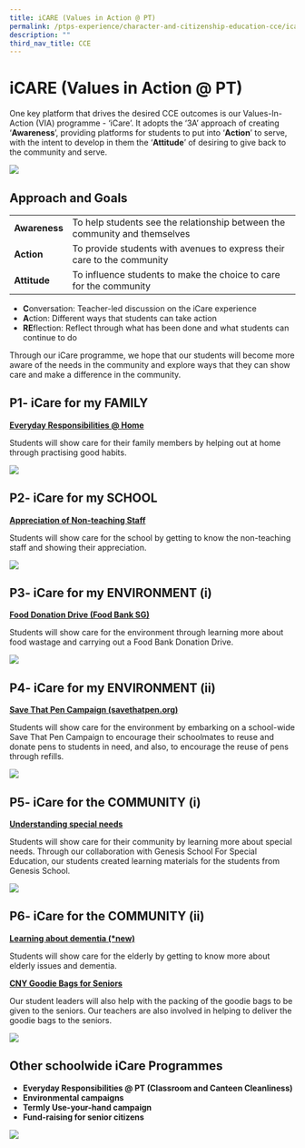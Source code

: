 ```yaml
---
title: iCARE (Values in Action @ PT)
permalink: /ptps-experience/character-and-citizenship-education-cce/icare-values-in-action-at-pt/
description: ""
third_nav_title: CCE
---
```



# iCARE (Values in Action @ PT)

One key platform that drives the desired CCE outcomes is our Values-In-Action (VIA) programme - ‘iCare’. It adopts the ‘3A’ approach of creating ‘**Awareness**’, providing platforms for students to put into ‘**Action**’ to serve, with the intent to develop in them the ‘**Attitude**’ of desiring to give back to the community and serve.

![](/images/PTPS%20Experience/iCare.png)

## Approach and Goals

<table>
<tbody>
  <tr>
		<td><b>Awareness</b></td>
    <td>To help students see the relationship between the community and themselves</td>
  </tr>
  <tr>
		<td><b>Action</b></td>
    <td>To provide students with avenues to express their care to the community</td>
  </tr>
  <tr>
    <td><b>Attitude</b></td>
    <td>To influence students to make the choice to care for the community</td>
  </tr>
</tbody>
</table>

*   **C**onversation: Teacher-led discussion on the iCare experience
*   **A**ction: Different ways that students can take action
*   **RE**flection: Reflect through what has been done and what students can continue to do

Through our iCare programme, we hope that our students will become more aware of the needs in the community and explore ways that they can show care and make a difference in the community.

## P1- iCare for my FAMILY


<b><u>Everyday Responsibilities @ Home</u></b>

Students will show care for their family members by helping out at home through practising good habits.

![](/images/PTPS%20Experience/ER%20at%20home.png)

## P2- iCare for my SCHOOL


<b><u>Appreciation of Non-teaching Staff</u></b>

Students will show care for the school by getting to know the non-teaching staff and showing their appreciation.


![](/images/PTPS%20Experience/Appreciation%20of%20non-teaching%20staff.png)

## P3- iCare for my ENVIRONMENT (i)


<b><u>Food Donation Drive (Food Bank SG)</u></b>

Students will show care for the environment through learning more about food wastage and carrying out a Food Bank Donation Drive.

![](/images/PTPS%20Experience/foodbank.png)

## P4- iCare for my ENVIRONMENT (ii)


<b><u>Save That Pen Campaign (savethatpen.org)</u></b>

Students will show care for the environment by embarking on a school-wide Save That Pen Campaign to encourage their schoolmates to reuse and donate pens to students in need, and also, to encourage the reuse of pens through refills.

![](/images/PTPS%20Experience/VIA%20-%20Save%20that%20pen.png)

## P5- iCare for the COMMUNITY (i)


<b><u>Understanding special needs</u></b>

Students will show care for their community by learning more about special needs. Through our collaboration with Genesis School For Special Education, our students created learning materials for the students from Genesis School.

![](/images/PTPS%20Experience/P5%20via%20-special%20needs.png)

## P6- iCare for the COMMUNITY (ii)


<b><u>Learning about dementia (*new)</u></b>

Students will show care for the elderly by getting to know more about elderly issues and dementia.  

  

<b><u>CNY Goodie Bags for Seniors</u></b>

Our student leaders will also help with the packing of the goodie bags to be given to the seniors. Our teachers are also involved in helping to deliver the goodie bags to the seniors.

![](/images/PTPS%20Experience/hongbao%20distribution.png)

## Other schoolwide iCare Programmes




*   **Everyday Responsibilities @ PT (Classroom and Canteen Cleanliness)**
*   **Environmental campaigns**
*   **Termly Use-your-hand campaign**
*   **Fund-raising for senior citizens**

![](/images/PTPS%20Experience/Everyday%20Responsibilities.png)